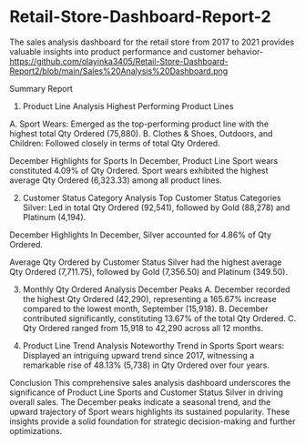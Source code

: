 # Retail-Store-Dashboard-Report-2
The sales analysis dashboard for the retail store from 2017 to 2021 provides valuable insights into product performance and customer behavior- https://github.com/olayinka3405/Retail-Store-Dashboard-Report2/blob/main/Sales%20Analysis%20Dashboard.png

Summary Report
1. Product Line Analysis
Highest Performing Product Lines

A. Sport Wears: Emerged as the top-performing product line with the highest total Qty Ordered (75,880).
B. Clothes & Shoes, Outdoors, and Children: Followed closely in terms of total Qty Ordered.

December Highlights for Sports
In December, Product Line Sport wears constituted 4.09% of Qty Ordered.
Sport wears exhibited the highest average Qty Ordered (6,323.33) among all product lines.

2. Customer Status Category Analysis
Top Customer Status Categories
Silver: Led in total Qty Ordered (92,541), followed by Gold (88,278) and Platinum (4,194).

December Highlights
In December, Silver accounted for 4.86% of Qty Ordered.

Average Qty Ordered by Customer Status
Silver had the highest average Qty Ordered (7,711.75), followed by Gold (7,356.50) and Platinum (349.50).

3. Monthly Qty Ordered Analysis
December Peaks
A. December recorded the highest Qty Ordered (42,290), representing a 165.67% increase compared to the lowest month, September (15,918).
B. December contributed significantly, constituting 13.67% of the total Qty Ordered.
C. Qty Ordered ranged from 15,918 to 42,290 across all 12 months.

4. Product Line Trend Analysis
Noteworthy Trend in Sports
Sport wears: Displayed an intriguing upward trend since 2017, witnessing a remarkable rise of 48.13% (5,738) in Qty Ordered over four years.

Conclusion
This comprehensive sales analysis dashboard underscores the significance of Product Line Sports and Customer Status Silver in driving overall sales. The December peaks indicate a seasonal trend, and the upward trajectory of Sport wears highlights its sustained popularity. These insights provide a solid foundation for strategic decision-making and further optimizations.
